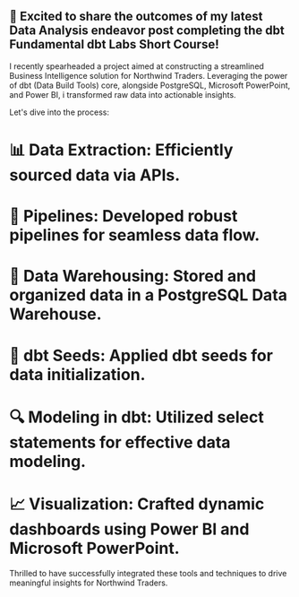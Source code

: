 ## 🚀 Excited to share the outcomes of my latest Data Analysis endeavor post completing the dbt Fundamental dbt Labs Short Course!

I recently spearheaded a project aimed at constructing a streamlined Business Intelligence solution for Northwind Traders. Leveraging the power of dbt (Data Build Tools) core, alongside PostgreSQL, Microsoft PowerPoint, and Power BI, i transformed raw data into actionable insights.



Let's dive into the process:



# 📊 Data Extraction: Efficiently sourced data via APIs.

# 🔧 Pipelines: Developed robust pipelines for seamless data flow.

# 💾 Data Warehousing: Stored and organized data in a PostgreSQL Data Warehouse.

# 🌱 dbt Seeds: Applied dbt seeds for data initialization.

# 🔍 Modeling in dbt: Utilized select statements for effective data modeling.

# 📈 Visualization: Crafted dynamic dashboards using Power BI and Microsoft PowerPoint.


Thrilled to have successfully integrated these tools and techniques to drive meaningful insights for Northwind Traders. 
